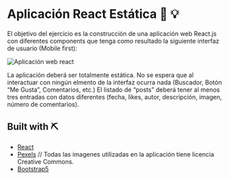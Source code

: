 # Aplicación React Estática 🔗 💡

El objetivo del ejercicio es la construcción de una aplicación web React.js con diferentes components que 
tenga como resultado la siguiente interfaz de usuario (Mobile first):

![Aplicación web react](https://i.imgur.com/Yf8WuIJ.jpg)


La aplicación deberá ser totalmente estática. No se espera que al interactuar con ningún elmento de la 
interfaz ocurra nada (Buscador, Botón “Me Gusta”, Comentarios, etc.)
El listado de “posts” deberá tener al menos tres entradas con datos diferentes (fecha, likes, autor, 
descripción, imagen, número de comentarios).

## Built with ⛏
- [React](https://es.reactjs.org/)
- [Pexels](https://pexels.com/) // Todas las imagenes utilizadas en la aplicación tiene licencia Creative Commons.
- [Bootstrap5](https://https://getbootstrap.com/)
